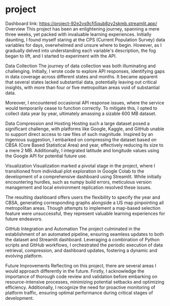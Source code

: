 # project
Dashboard link: https://project-92e2vs9cfj5qub8zy2skmb.streamlit.app/
Overview
This project has been an enlightening journey, spanning a mere three weeks, yet packed with invaluable learning experiences. Initially daunting, I found myself staring at the CPS (Current Population Survey) data variables for days, overwhelmed and unsure where to begin. However, as I gradually delved into understanding each variable's description, the fog began to lift, and I started to experiment with the API.

Data Collection
The journey of data collection was both illuminating and challenging. Initially, I wrote code to explore API responses, identifying gaps in data coverage across different states and months. It became apparent that several states lacked substantial data, potentially leaving out critical insights, with more than four or five metropolitan areas void of substantial data.

Moreover, I encountered occasional API response issues, where the service would temporarily cease to function correctly. To mitigate this, I opted to collect data year by year, ultimately amassing a sizable 600 MB dataset.

Data Compression and Hosting
Hosting such a large dataset posed a significant challenge, with platforms like Google, Kaggle, and GitHub unable to support direct access to raw files of such magnitude. Inspired by an ingenious suggestion, I embarked on compressing the dataset based on CBSA (Core Based Statistical Area) and year, effectively reducing its size to a mere 2 MB. Additionally, I integrated latitude and longitude values using the Google API for potential future use.

Visualization
Visualization marked a pivotal stage in the project, where I transitioned from individual plot exploration in Google Colab to the development of a comprehensive dashboard using Streamlit. While initially encountering hurdles, such as numpy build errors, meticulous version management and local environment replication resolved these issues.

The resulting dashboard offers users the flexibility to specify the year and CBSA, generating corresponding graphs alongside a US map pinpointing all metropolitan areas. Though attempts to implement a map-based selection feature were unsuccessful, they represent valuable learning experiences for future endeavors.

GitHub Integration and Automation
The project culminated in the establishment of an automated pipeline, ensuring seamless updates to both the dataset and Streamlit dashboard. Leveraging a combination of Python scripts and GitHub workflows, I orchestrated the periodic execution of data retrieval, compression, and dashboard updates, fostering a dynamic and evolving platform.

Future Improvements
Reflecting on this project, there are several areas I would approach differently in the future. Firstly, I acknowledge the importance of thorough code review and validation before embarking on resource-intensive processes, minimizing potential setbacks and optimizing efficiency. Additionally, I recognize the need for proactive monitoring of platform traffic, ensuring optimal performance during critical stages of development.
